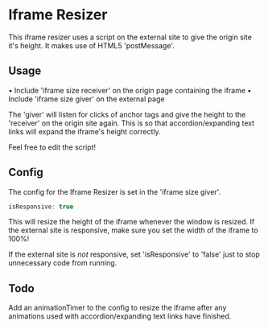 Iframe Resizer
================

This iframe resizer uses a script on the external site to give the origin site it's height.
It makes use of HTML5 'postMessage'.

Usage
-----

• Include 'iframe size receiver' on the origin page containing the iframe
• Include 'iframe size giver' on the external page

The 'giver' will listen for clicks of anchor tags and give the height to the 'receiver' on the origin site again.
This is so that accordion/expanding text links will expand the iframe's height correctly.

Feel free to edit the script!

Config
------

The config for the Iframe Resizer is set in the 'iframe size giver'.

``` js
isResponsive: true
```

This will resize the height of the iframe whenever the window is resized. If the external site is responsive, make sure you set the width of the iframe to 100%!

If the external site is *not* responsive, set 'isResponsive' to 'false' just to stop unnecessary code from running.


Todo
----

Add an animationTimer to the config to resize the iframe after any animations used with accordion/expanding text links have finished.